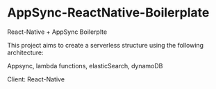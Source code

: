 # AppSync-ReactNative-Boilerplate
React-Native + AppSync Boilerplte


This project aims to create a serverless structure using the following architecture:

Appsync, lambda functions, elasticSearch, dynamoDB

Client:
React-Native
